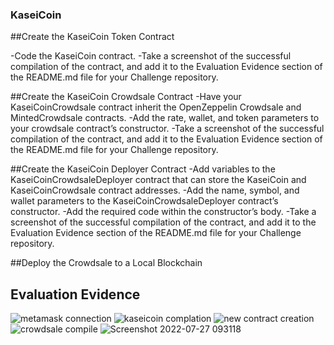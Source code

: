 ### KaseiCoin

##Create the KaseiCoin Token Contract

-Code the KaseiCoin contract.
-Take a screenshot of the successful compilation of the contract, and add it to the Evaluation Evidence section of the README.md file for your Challenge repository.

##Create the KaseiCoin Crowdsale Contract
-Have your KaseiCoinCrowdsale contract inherit the OpenZeppelin Crowdsale and MintedCrowdsale contracts.
-Add the rate, wallet, and token parameters to your crowdsale contract’s constructor.
-Take a screenshot of the successful compilation of the contract, and add it to the Evaluation Evidence section of the README.md file for your Challenge repository.

##Create the KaseiCoin Deployer Contract
-Add variables to the KaseiCoinCrowdsaleDeployer contract that can store the KaseiCoin and KaseiCoinCrowdsale contract addresses.
-Add the name, symbol, and wallet parameters to the KaseiCoinCrowdsaleDeployer contract’s constructor.
-Add the required code within the constructor’s body.
-Take a screenshot of the successful compilation of the contract, and add it to the Evaluation Evidence section of the README.md file for your Challenge repository.

##Deploy the Crowdsale to a Local Blockchain
## Evaluation Evidence

![metamask connection](https://user-images.githubusercontent.com/99453114/181303166-f5a927a3-f060-49ba-8470-d0095c4e2bfc.png)
![kaseicoin complation](https://user-images.githubusercontent.com/99453114/181303177-2dc3c5dc-2cbe-4bb0-b066-9dcaf1c56ad6.png)
![new contract creation](https://user-images.githubusercontent.com/99453114/181303199-5d708b72-a111-4fc2-8875-0abe0107832f.png)
![crowdsale compile](https://user-images.githubusercontent.com/99453114/181303214-f7c06cac-898b-450b-87d5-785e283c0d42.png)
![Screenshot 2022-07-27 093118](https://user-images.githubusercontent.com/99453114/181303224-aa05efc9-9619-4f04-9a0e-e3866a463c8b.png)

